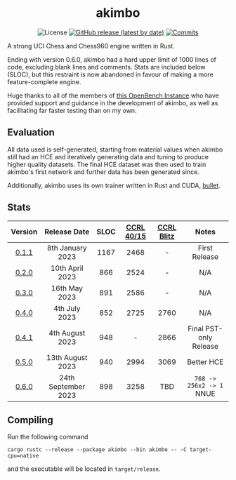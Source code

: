 <div align="center">

# akimbo

![License](https://img.shields.io/github/license/jw1912/akimbo?style=for-the-badge)
[![GitHub release (latest by date)](https://img.shields.io/github/v/release/jw1912/akimbo?style=for-the-badge)](https://github.com/jw1912/akimbo/releases/latest)
[![Commits](https://img.shields.io/github/commits-since/jw1912/akimbo/latest?style=for-the-badge)](https://github.com/jw1912/akimbo/commits/main)

</div>

A strong UCI Chess and Chess960 engine written in Rust.

Ending with version 0.6.0, akimbo had a hard upper limit of 1000 lines of code, excluding blank lines and comments.
Stats are included below (SLOC), but this restraint is now abandoned in favour of making a more feature-complete engine.

Huge thanks to all of the members of [this OpenBench Instance](https://chess.swehosting.se/users/) who have provided support and guidance in the development
of akimbo, as well as facilitating far faster testing than on my own.

## Evaluation
All data used is self-generated, starting from material values when akimbo still had an HCE and iteratively generating data and tuning to
produce higher quality datasets. The final HCE dataset was then used to train akimbo's first network and further data has been generated
since.

Additionally, akimbo uses its own trainer written in Rust and CUDA, [bullet](https://github.com/jw1912/bullet).

## Stats
<div align="center">

|                           Version                                |     Release Date     | SLOC | [CCRL 40/15](https://www.computerchess.org.uk/ccrl/4040/) | [CCRL Blitz](http://ccrl.chessdom.com/ccrl/404/cgi/compare_engines.cgi?class=Single-CPU+engines&only_best_in_class=on&num_best_in_class=1&print=Rating+list&profile_step=50&profile_numbers=1&print=Results+table&print=LOS+table&table_size=100&ct_from_elo=0&ct_to_elo=10000&match_length=30&cross_tables_for_best_versions_only=1&sort_tables=by+rating&diag=0&reference_list=None&recalibrate=no) | Notes |
| :------------------------------------------------------------:|:-------------------:|:----:|:----:|:----:|:------------------------:|
| [0.1.1](https://github.com/jw1912/akimbo/releases/tag/v0.1.1) |  8th   January 2023 | 1167 | 2468 |  -   |      First Release       |
| [0.2.0](https://github.com/jw1912/akimbo/releases/tag/v0.2.0) | 10th     April 2023 |  866 | 2524 |  -   |           N/A            |
| [0.3.0](https://github.com/jw1912/akimbo/releases/tag/v0.3.0) | 16th       May 2023 |  891 | 2586 |  -   |           N/A            |
| [0.4.0](https://github.com/jw1912/akimbo/releases/tag/v0.4.0) |  4th      July 2023 |  852 | 2725 | 2760 |           N/A            |
| [0.4.1](https://github.com/jw1912/akimbo/releases/tag/v0.4.1) |  4th    August 2023 |  948 |  -   | 2866 |  Final PST-only Release  |
| [0.5.0](https://github.com/jw1912/akimbo/releases/tag/v0.5.0) | 13th    August 2023 |  940 | 2994 | 3069 |         Better HCE       |
| [0.6.0](https://github.com/jw1912/akimbo/releases/tag/v0.6.0) | 24th September 2023 |  898 | 3258 | TBD  | `768 -> 256x2 -> 1` NNUE |

</div>

## Compiling
Run the following command
```
cargo rustc --release --package akimbo --bin akimbo -- -C target-cpu=native
```
and the executable will be located in `target/release`.
